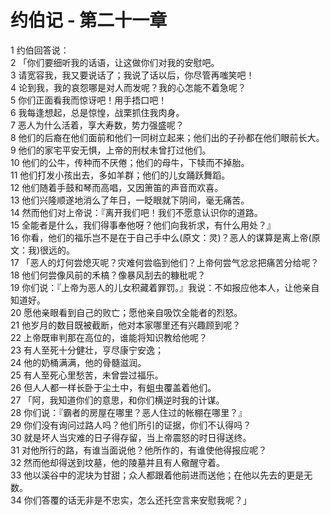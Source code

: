 # 约伯记 - 第二十一章
  
 1 约伯回答说：  
 2 「你们要细听我的话语，让这做你们对我的安慰吧。  
 3 请宽容我，我又要说话了；我说了话以后，你尽管再嗤笑吧！  
 4 论到我，我的哀怨哪是对人而发呢？我的心怎能不着急呢？  
 5 你们正面看我而惊讶吧！用手捂口吧！  
 6 我每逢想起，总是惊惶，战栗抓住我肉身。  
 7 恶人为什么活着，享大寿数，势力强盛呢？  
 8 他们的后裔在他们面前和他们一同树立起来；他们出的子孙都在他们眼前长大。  
 9 他们的家宅平安无惧，上帝的刑杖未曾打过他们。  
 10 他们的公牛，传种而不厌倦；他们的母牛，下犊而不掉胎。  
 11 他们打发小孩出去，多如羊群；他们的儿女踊跃舞蹈。  
 12 他们随着手鼓和琴而高唱，又因箫笛的声音而欢喜。  
 13 他们兴隆顺遂地消么了年日，一眨眼就下阴间，毫无痛苦。  
 14 然而他们对上帝说：『离开我们吧！我们不愿意认识你的道路。  
 15 全能者是什么，我们得事奉他呀？他们向我祈求，有什么用处？』  
 16 你看，他们的福乐岂不是在于自己手中么(原文：灵)？恶人的谋算是离上帝(原文：我)很远的。  
 17 「恶人的灯何尝熄灭呢？灾难何尝临到他们？上帝何尝气忿忿把痛苦分给呢？  
 18 他们何尝像风前的禾槁？像暴风刮去的糠秕呢？  
 19 你们说：『上帝为恶人的儿女积藏着罪罚。』我说：不如报应他本人，让他亲自知道好。  
 20 愿他亲眼看到自己的败亡；愿他亲自吸饮全能者的烈怒。  
 21 他岁月的数目既被截断，他对本家哪里还有兴趣顾到呢？  
 22 上帝既审判那在高位的，谁能将知识教给他呢？  
 23 有人至死十分健壮，亨尽康宁安逸；  
 24 他的奶桶满满，他的骨髓滋润。  
 25 有人至死心里愁苦，未曾尝过福乐。  
 26 但人人都一样长卧于尘土中，有蛆虫覆盖着他们。  
 27 「阿，我知道你们的意思，和你们横逆时我的计谋。  
 28 你们说：『霸者的房屋在哪里？恶人住过的帐棚在哪里？』  
 29 你们没有询问过路人吗？他们所引的证据，你们不认得吗？  
 30 就是坏人当灾难的日子得存留，当上帝震怒的时日得送终。  
 31 对他所行的路，有谁当面说他？他所作的，有谁使他得报应呢？  
 32 然而他却得送到坟墓，他的陵墓并且有人儆醒守着。  
 33 他以溪谷中的泥块为甘甜；众人都跟着他前进而送他；在他以先去的更是无数。  
 34 你们答覆的话无非是不忠实，怎么还托空言来安慰我呢？」